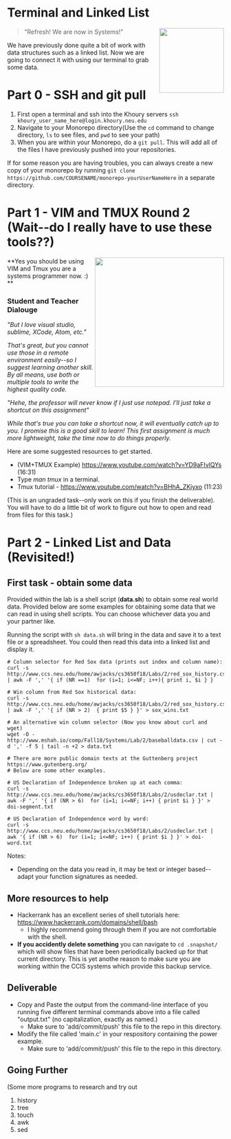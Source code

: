 # Terminal and Linked List
<img align="right" width="150px" src="https://support.rstudio.com/hc/article_attachments/115019778247/2017-08-11_13-53-02-dropdown-new-v2.png">

> "Refresh! We are now in Systems!"

We have previously done quite a bit of work with data structures such as a linked list. Now we are going to connect it with using our terminal to grab some data.

# Part 0 - SSH and git pull

1. First open a terminal and ssh into the Khoury servers ``` ssh khoury_user_name_here@login.khoury.neu.edu ```
2. Navigate to your Monorepo directory(Use the `cd` command to change directory, `ls` to see files, and `pwd` to see your path)
3. When you are within your Monorepo, do a ```git pull```. This will add all of the files I have previously pushed into your repositories.

If for some reason you are having troubles, you can always create a new copy of your monorepo by running `git clone https://github.com/COURSENAME/monorepo-yourUserNameHere` in a separate directory.

# Part 1 - VIM and TMUX Round 2 (Wait--do I really have to use these tools??)

<img align="right" width="300px" src="https://joshldavis.com/img/vim/tabs.gif">

**Yes you should be using VIM and Tmux you are a systems programmer now. :) **

### Student and Teacher Dialouge

*"But I love visual studio, sublime, XCode, Atom, etc."*

*That's great, but you cannot use those in a remote environment easily--so I suggest learning another skill. By all means, use both or multiple tools to write the highest quality code.*

*"Hehe, the professor will never know if I just use notepad. I'll just take a shortcut on this assignment"*

*While that's true you can take a shortcut now, it will eventually catch up to you. I promise this is a good skill to learn! This first assignment is much more lightweight, take the time now to do things properly.*

Here are some suggested resources to get started.
* (VIM+TMUX Example) https://www.youtube.com/watch?v=YD9aFIvlQYs (16:31)
* Type *man tmux* in a terminal.
* Tmux tutorial - https://www.youtube.com/watch?v=BHhA_ZKjyxo (11:23)

(This is an ungraded task--only work on this if you finish the deliverable). You will have to do a little bit of work to figure out how to open and read from files for this task.)

# Part 2 - Linked List and Data (Revisited!)

## First task - obtain some data

Provided within the lab is a shell script (**data.sh**) to obtain some real world data. Provided below are some examples for obtaining some data that we can read in using shell scripts. You can choose whichever data you and your partner like. 

Running the script with `sh data.sh` will bring in the data and save it to a text file or a spreadsheet. You could then read this data into a linked list and display it.

```shell
# Column selector for Red Sox data (prints out index and column name):
curl -s http://www.ccs.neu.edu/home/awjacks/cs3650f18/Labs/2/red_sox_history.csv | awk -F ',' '{ if (NR ==1)  for (i=1; i<=NF; i++){ print i, $i } }

# Win column from Red Sox historical data:
curl -s http://www.ccs.neu.edu/home/awjacks/cs3650f18/Labs/2/red_sox_history.csv | awk -F ',' '{ if (NR > 2)  { print $5 } }' > sox_wins.txt

# An alternative win column selector (Now you know about curl and wget)
wget -O - http://www.mshah.io/comp/Fall18/Systems/Lab/2/baseballdata.csv | cut -d ',' -f 5 | tail -n +2 > data.txt

# There are more public domain texts at the Guttenberg project https://www.gutenberg.org/ 
# Below are some other examples.

# US Declaration of Independence broken up at each comma:
curl -s http://www.ccs.neu.edu/home/awjacks/cs3650f18/Labs/2/usdeclar.txt | awk -F ',' '{ if (NR > 6)  for (i=1; i<=NF; i++) { print $i } }' > doi-segment.txt

# US Declaration of Independence word by word:
curl -s http://www.ccs.neu.edu/home/awjacks/cs3650f18/Labs/2/usdeclar.txt | awk '{ if (NR > 6)  for (i=1; i<=NF; i++) { print $i } }' > doi-word.txt

```

Notes:
- Depending on the data you read in, it may be text or integer based--adapt your function signatures as needed.


## More resources to help

- Hackerrank has an excellent series of shell tutorials here: https://www.hackerrank.com/domains/shell/bash
  - I highly recommend going through them if you are not comfortable with the shell.
- **If you accidently delete something** you can navigate to `cd .snapshot/` which will show files that have been periodically backed up for that current directory. This is yet anothe reason to make sure you are working within the CCIS systems which provide this backup service.

## Deliverable

* Copy and Paste the output from the command-line interface of you running five different terminal commands above into a file called "output.txt" (no capitalization, exactly as named.)
  * Make sure to 'add/commit/push' this file to the repo in this directory.
* Modify the file called 'main.c' in your respository containing the power example.
  * Make sure to 'add/commit/push' this file to the repo in this directory.
  
## Going Further

(Some more programs to research and try out

1. history
2. tree
3. touch
4. awk
5. sed
